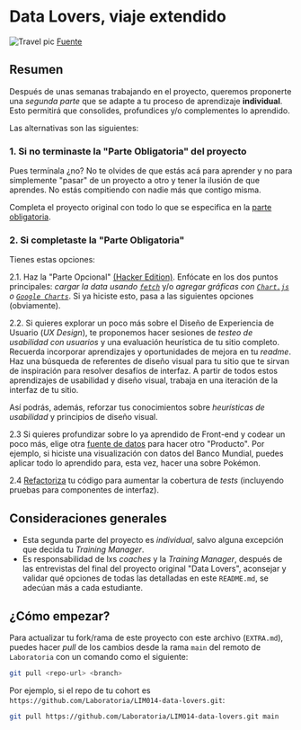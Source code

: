 # Data Lovers, viaje extendido

![Travel pic](https://assets-auto.rbl.ms/5fefc7fee587f0e4aca6794810f346d3c555463eed4e21eaa015d6fc9e6bcb5d)
[Fuente](https://www.theodysseyonline.com/road-trips-worthwhile)

## Resumen

Después de unas semanas trabajando en el proyecto, queremos proponerte una
*segunda parte* que se adapte a tu proceso de aprendizaje **individual**.
Esto permitirá que consolides, profundices y/o complementes lo aprendido.

Las alternativas son las siguientes:

### 1. Si no terminaste la "Parte Obligatoria" del proyecto

Pues termínala ¿no? No te olvides de que estás acá para aprender y no para
simplemente "pasar" de un proyecto a otro y tener la ilusión de que aprendes.
No estás compitiendo con nadie más que contigo misma.

Completa el proyecto original con todo lo que se especifica en
la [parte obligatoria](README.md#parte-obligatoria).

### 2. Si completaste la "Parte Obligatoria"

Tienes estas opciones:

2.1. Haz la "Parte Opcional" [(Hacker Edition)](README.md#parte-opcional-hacker-edition).
Enfócate en los dos puntos principales: *cargar la data usando [`fetch`](https://developer.mozilla.org/es/docs/Web/API/Fetch_API)*
y/o *agregar gráficas con [`Chart.js`](https://www.chartjs.org/)
o [`Google Charts`](https://developers.google.com/chart/)*. Si ya hiciste esto,
pasa a las siguientes opciones (obviamente).

2.2. Si quieres explorar un poco más sobre el Diseño de Experiencia de Usuario
(*UX Design*), te proponemos hacer sesiones de *testeo de usabilidad con
usuarios* y una evaluación heurística de tu sitio completo. Recuerda incorporar
aprendizajes y oportunidades de mejora en tu *readme*. Haz una búsqueda de
referentes de diseño visual para tu sitio que te sirvan de inspiración para
resolver desafíos de interfaz. A partir de todos estos aprendizajes de
usabilidad y diseño visual, trabaja en una iteración de la interfaz de tu sitio.

Así podrás, además, reforzar tus conocimientos sobre *heurísticas de usabilidad*
y principios de diseño visual.

2.3 Si quieres profundizar sobre lo ya aprendido de Front-end y codear
un poco más, elige otra [fuente de datos](README.md#resumen-del-proyecto) para hacer
otro "Producto". Por ejemplo, si hiciste una visualización con datos del
Banco Mundial, puedes aplicar todo lo aprendido para, esta vez, hacer una
sobre Pokémon.

2.4 [Refactoriza](https://es.wikipedia.org/wiki/Refactorizaci%C3%B3n) tu código
para aumentar la cobertura de *tests* (incluyendo pruebas para componentes de
interfaz).

## Consideraciones generales

- Esta segunda parte del proyecto es *individual*, salvo alguna excepción que
   decida tu *Training Manager*.
- Es responsabilidad de lxs *coaches* y la *Training Manager*, después de las
   entrevistas del final del proyecto original "Data Lovers", aconsejar y validar
   qué opciones de todas las detalladas en este `README.md`, se adecúan más
   a cada estudiante.

## ¿Cómo empezar?

Para actualizar tu fork/rama de este proyecto con este archivo (`EXTRA.md`),
puedes hacer *pull* de los cambios desde la rama `main` del remoto de
`Laboratoria` con un comando como el siguiente:

```sh { vsls_cell_id=b4c85f5d-567f-4c70-80aa-4e4aa75d147b }
git pull <repo-url> <branch>

```

Por ejemplo, si el repo de tu cohort es
`https://github.com/Laboratoria/LIM014-data-lovers.git`:

```sh { vsls_cell_id=81344c11-9282-487f-b17d-6aef3db47250 }
git pull https://github.com/Laboratoria/LIM014-data-lovers.git main

```

